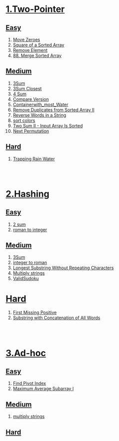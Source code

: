 # [1.Two-Pointer](./two-Pointer/) 
## [Easy](./two-Pointer/easy/)
1. [Move Zeroes](./two-Pointer/easy/Move%20Zeroes)
2. [Square of a Sorted Array](./two-Pointer/easy/square%20of%20sorted%20array)
3. [Remove Element](./two-Pointer/easy/Remove%20Element/removeElement.js)
4. [88. Merge Sorted Array](./two-Pointer/easy/88.%20Merge%20Sorted%20Array)

## [Medium](./two-Pointer/medium/)
1. [3Sum](./two-Pointer/medium/3Sum)
2. [3Sum Closest](./two-Pointer/medium/3Sum%20Closest)
3. [4 Sum](./two-Pointer/medium/4%20sum)
4. [Compare Version](./two-Pointer/medium/compare%20versions)
5. [Containerwith_most_Water](./two-Pointer/medium/Containerwith_most_Water)
6. [Remove Duplicates from Sorted Array II](./two-Pointer/medium/Remove%20Duplicates%20from%20Sorted%20Array%20II)
7. [Reverse Words in a String](./two-Pointer/medium/Reverse%20Words%20in%20a%20String)
8. [sort colors](./two-Pointer/medium/sort%20colors)
9. [Two Sum II - Input Array Is Sorted](./two-Pointer/medium/Two%20Sum%20II%20-%20Input%20Array%20Is%20Sorted)
10. [Next Permutation](./two-Pointer/medium/31.%20Next%20Permutation)

## [Hard](./two-Pointer/hard/)
1. [Trapping Rain Water](./two-Pointer/hard/Trapping%20Rain%20Water)  
    
</br>    
</br>

# [2.Hashing](./Hashing/) 
## [Easy](./Hashing/easy/)
1. [2 sum](./Hashing/easy/2%20sum)
2. [roman to integer](./Hashing/easy/roman%20to%20integer)
## [Medium](./Hashing/medium/)
1. [3Sum](./Hashing/medium/3Sum)
2. [integer to roman](./Hashing/medium/integar%20to%20roman)
3. [Longest Substring Without Repeating Characters](./Hashing/medium/Longest%20Substring%20Without%20Repeating%20Characters)
4. [Multiply strings](./Hashing/medium/multiplystrings)
5. [ValidSudoku](./Hashing/medium/ValidSudoku)
# [Hard](./Hashing/hard/)
1. [First Missing Positive](./Hashing/hard/First%20Missing%20Positive)
2. [Substring with Concatenation of All Words](./Hashing/hard/Substring%20with%20Concatenation%20of%20All%20Words)
    
</br>    
</br>

# [3.Ad-hoc](./Ad-hoc/)
## [Easy](./Ad-hoc/easy/)
1. [Find Pivot Index](./Ad-hoc/easy/Find%20Pivot%20Index)
2. [Maximum Average Subarray I](./Ad-hoc/easy/Maximum%20Average%20Subarray%20I)
## [Medium](./Ad-hoc/medium/)
1. [multiply strings](./Ad-hoc/medium/multiply%20strings)
## [Hard](./Ad-hoc/hard/)